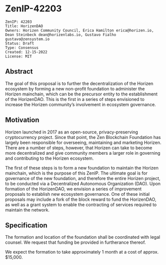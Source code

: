 # ZenIP-42203

    ZenIP: 42203
    Title: HorizenDAO
    Owners: Horizen Community Council, Erica Hamilton erica@horizen.io, Dean Steinbeck dean@horizenlabs.io, Gustavo Fialho gustavo@zensystem.io 
    Status: Draft
    Type: Consensus
    Created: 12-15-2022
    License: MIT


## Abstract


The goal of this proposal is to further the decentralization of the Horizen ecosystem by forming a new non-profit foundation to administer the Horizen mainchain, which can be the precursor entity to the establishment of the HorizenDAO. This is the first in a series of steps envisioned to increase the Horizen community’s involvement in ecosystem governance.



## Motivation

Horizen launched in 2017 as an open-source, privacy-preserving cryptocurrency project. Since that point, the Zen Blockchain Foundation has largely been responsible for overseeing, maintaining and marketing Horizen. There are a number of steps, however, that Horizen can take to become more decentralized and give community members a larger role in governing and contributing to the Horizen ecosystem.

The first of these steps is to form a new foundation to maintain the Horizen mainchain, which is the purpose of this ZenIP. The ultimate goal is for governance of the new foundation, and therefore the entire Horizen project, to be conducted via a Decentralized Autonomous Organization (DAO). Upon formation of the HorizenDAO, we envision a series of improvement proposals to establish new ecosystem governance.  One of these initial proposals may include a fork of the block reward to fund the HorizenDAO, as well as a grant system to enable the contracting of services required to maintain the network.
 


## Specification

The formation and location of the foundation shall be coordinated with legal counsel. We request that funding be provided in furtherance thereof. 

We expect the formation to take approximately 1 month at a cost of approx. $15,000.
